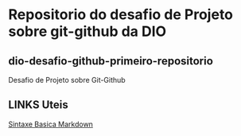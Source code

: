 # Repositorio do desafio de Projeto sobre git-github da DIO
## dio-desafio-github-primeiro-repositorio
Desafio de Projeto sobre Git-Github

## LINKS Uteis

  [Sintaxe Basica Markdown](https://www.markdownguide.org/basic-syntax/)
  
 
